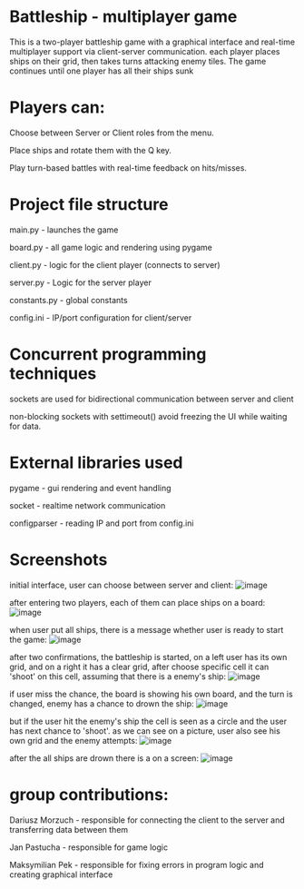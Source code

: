 # Battleship - multiplayer game
This is a two-player battleship game with a graphical interface and real-time multiplayer support via client-server communication. each player places ships on their grid, then takes turns attacking enemy tiles. The game continues until one player has all their ships sunk

# Players can:

Choose between Server or Client roles from the menu.

Place ships and rotate them with the Q key.

Play turn-based battles with real-time feedback on hits/misses.

# Project file structure

main.py         - launches the game

board.py        - all game logic and rendering using pygame

client.py       - logic for the client player (connects to server)

server.py       - Logic for the server player 

constants.py    - global constants 

config.ini      - IP/port configuration for client/server

# Concurrent programming techniques

sockets are used for bidirectional communication between server and client

non-blocking sockets with settimeout() avoid freezing the UI while waiting for data.

# External libraries used

pygame	- gui rendering and event handling

socket	- realtime network communication

configparser	- reading IP and port from config.ini

# Screenshots

initial interface, user can choose between server and client:
![image](https://github.com/user-attachments/assets/82149eb0-0765-4584-bde7-b9f77dc7be46)

after entering two players, each of them can place ships on a board: 
![image](https://github.com/user-attachments/assets/16e68de0-6394-455e-8625-163dba7328f1)

when user put all ships, there is a message whether user is ready to start the game: 
![image](https://github.com/user-attachments/assets/5398d7e0-e62c-4a09-a597-0efa136744bc)

after two confirmations, the battleship is started, on a left user has its own grid, and on a right it has a clear grid, after choose specific cell it can 'shoot' on this cell, assuming that there is a enemy's ship:
![image](https://github.com/user-attachments/assets/354b08b8-d230-46d1-ba3e-df251d641f81)

if user miss the chance, the board is showing his own board, and the turn is changed, enemy has a chance to drown the ship:
![image](https://github.com/user-attachments/assets/3efe8edd-e72e-493d-849d-73787b428e3c)

but if the user hit the enemy's ship the cell is seen as a circle and the user has next chance to 'shoot'. as we can see on a picture, user also see his own grid and the enemy attempts:
![image](https://github.com/user-attachments/assets/4b1b0b17-a02f-421d-942b-670b1f0551d9)

after the all ships are drown there is a on a screen: 
![image](https://github.com/user-attachments/assets/ee6a2d54-8e21-4477-bb71-dec005a3162c)







# group contributions:

Dariusz Morzuch - responsible for connecting the client to the server and transferring data between them

Jan Pastucha - responsible for game logic

Maksymilian Pek - responsible for fixing errors in program logic and creating graphical interface


